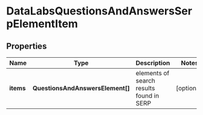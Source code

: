 # DataLabsQuestionsAndAnswersSerpElementItem

## Properties

| Name | Type | Description | Notes |
|------------ | ------------- | ------------- | -------------|
**items** | **QuestionsAndAnswersElement[]** | elements of search results found in SERP |[optional]|